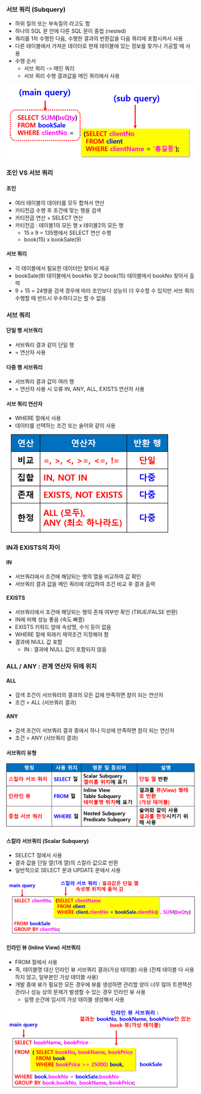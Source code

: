 ### 서브 쿼리 (Subquery)
- 하위 질의 또는 부속질의 라고도 함
- 하나의 SQL 문 안에 다른 SQL 문이 중첩 (nested)
- 쿼리를 1차 수행한 다음, 수행한 결과의 반환값을 다음 쿼리에 포함시켜서 사용
- 다른 테이블에서 가져온 데이터로 현재 테이블에 있는 정보를 찾거나 가공할 때 사용
- 수행 순서
    - 서브 쿼리 -> 메인 쿼리
    - 서브 쿼리 수행 결과값을 메인 쿼리에서 사용

![subQuery](image/subquery.png)

### 조인 VS 서브 쿼리
#### 조인
- 여러 테이블의 데이터를 모두 합쳐서 연산
- 카티전곱 수행 후 조건에 맞는 행을 검색
- 카티전곱 연산 + SELECT 연산
- 카티전곱 : 테이블1의 모든 행 x 테이블2의 모든 행
    - 15 x 9 = 135행에서 SELECT 연산 수행
    - book(15) x bookSale(9)
#### 서브 쿼리
- 각 테이블에서 필요한 데이터만 찾아서 제공
- bookSale(9) 테이블에서 bookNo 찾고 book(15) 테이블에서 bookNo 찾아서 출력 
- 9 + 15 = 24행을 검색
경우에 따라 조인보다 성능이 더 우수할 수 있지만 서브 쿼리 수행할 때 반드시 우수하다고는 할 수 없음

### 서브 쿼리 
#### 단일 행 서브쿼리
- 서브쿼리 결과 같이 단일 행
- = 연산자 사용
#### 다중 행 서브쿼리
- 서브쿼리 결과 값이 여러 행
- = 연산자 사용 시 오류
IN, ANY, ALL, EXISTS 연산자 사용

#### 서브 쿼리 연산자
- WHERE 절에서 사용
- 데이터를 선택하는 조건 또는 술어와 같이 사용

![subquery_operator](image/subquery_operator.png)

### IN과 EXISTS의 차이
#### IN
- 서브쿼리에서 조건에 해당되는 행의 열을 비교하여 값 확인
- 서브쿼리 결과 값을 메인 쿼리에 대입하여 조건 비교 후 결과 출력 
#### EXISTS 
- 서브쿼리에서 조건에 해당되는 행의 존재 여부만 확인 (TRUE/FALSE 반환)
- IN에 비해 성능 좋음 (속도 빠름)
- EXISTS 키워드 앞에 속성명, 수식 등이 없음
- WHERE 절에 외래키 제약조건 지정해야 함
- 결과에 NULL 값 포함 
    - IN : 결과에 NULL 값이 포함되지 않음 

### ALL / ANY : 관계 연산자 뒤에 위치
#### ALL
- 검색 조건이 서브쿼리의 결과의 모든 값에 만족하면 참이 되는 연산자 
- 조건 > ALL (서브쿼리 결과)
#### ANY
- 검색 조건이 서브쿼리 결과 중에서 하나 이상에 만족하면 참이 되는 연산자
- 조건 > ANY (서브쿼리 결과)

#### 서브쿼리 유형

![subquery_s](image/subquery_s.png)

#### 스칼라 서브쿼리 (Scalar Subquery)
- SELECT 절에서 사용
- 결과 값을 단일 열(1개 열)의 스칼라 값으로 반환
- 일반적으로 SELECT 문과 UPDATE 문에서 사용

![subquery_scala](image/subquery_scala.png)

#### 인라인 뷰 (Inline View) 서브쿼리
- FROM 절에서 사용
- 즉, 테이블명 대신 인라인 뷰 서브쿼리 결과(가상 테이블) 사용 (전체 테이블 다 사용하지 않고, 일부분인 가상 테이블 사용)
- 개발 중에 뷰가 필요한 모든 경우에 뷰를 생성하면 관리할 양이 너무 많아 트랜잭션 관리나 성능 상의 문제가 발생할 수 있는 경우 인라인 뷰 사용
    - 실행 순간에 임시의 가상 테이블 생성해서 사용

![subquery_inline_view](image/subquery_inline_view.png)


